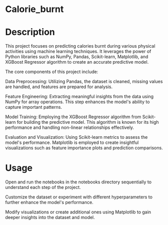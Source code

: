 # Calorie_burnt
# Description
This project focuses on predicting calories burnt during various physical activities using machine learning techniques. It leverages the power of Python libraries such as NumPy, Pandas, Scikit-learn, Matplotlib, and XGBoost Regressor algorithm to create an accurate predictive model.

The core components of this project include:

Data Preprocessing: Utilizing Pandas, the dataset is cleaned, missing values are handled, and features are prepared for analysis.

Feature Engineering: Extracting meaningful insights from the data using NumPy for array operations. This step enhances the model's ability to capture important patterns.

Model Training: Employing the XGBoost Regressor algorithm from Scikit-learn for building the predictive model. This algorithm is known for its high performance and handling non-linear relationships effectively.

Evaluation and Visualization: Using Scikit-learn metrics to assess the model's performance. Matplotlib is employed to create insightful visualizations such as feature importance plots and prediction comparisons.

# Usage
Open and run the notebooks in the notebooks directory sequentially to understand each step of the project.

Customize the dataset or experiment with different hyperparameters to further enhance the model's performance.

Modify visualizations or create additional ones using Matplotlib to gain deeper insights into the dataset and model.
